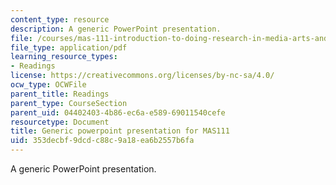 ```yaml
---
content_type: resource
description: A generic PowerPoint presentation.
file: /courses/mas-111-introduction-to-doing-research-in-media-arts-and-sciences-spring-2011/353decbf9dcdc88c9a18ea6b2557b6fa_MITMAS_111S11_mas111gnric.pdf
file_type: application/pdf
learning_resource_types:
- Readings
license: https://creativecommons.org/licenses/by-nc-sa/4.0/
ocw_type: OCWFile
parent_title: Readings
parent_type: CourseSection
parent_uid: 04402403-4b86-ec6a-e589-69011540cefe
resourcetype: Document
title: Generic powerpoint presentation for MAS111
uid: 353decbf-9dcd-c88c-9a18-ea6b2557b6fa
---
```

A generic PowerPoint presentation.